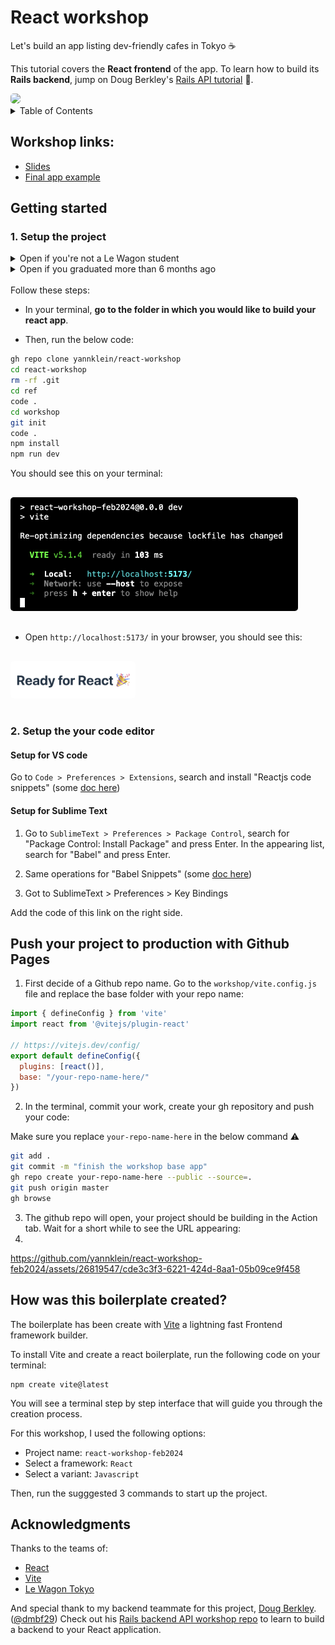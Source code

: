 # React workshop

Let's build an app listing dev-friendly cafes in Tokyo ☕️

This tutorial covers the **React frontend** of the app. To learn how to build its **Rails backend**, jump on Doug Berkley's [Rails API tutorial](https://github.com/dmbf29/rails-api-tutorial) 💎. 

<img src=image-2.png width='640' style='border-radius: 5px;'>

<!-- TABLE OF CONTENTS -->
<details>
  <summary>Table of Contents</summary>
  <ol>
    <li><a href="#workshop-links">Workshop links</a></li>
    <li>
      <a href="#getting-started">Getting Started</a>
      <ul>
        <li><a href="#setup-the-project">Setup the project</a></li>
        <li><a href="#setup-the-your-code-editor">Setup the your code editor</a></li>
        <li><a href="#push-your-project-to-production-with-github-pages">ush your project to production with Github Pages</a></li>
      </ul>
    </li>
    <li><a href="#how-was-this-boilerplate-created">How was this boilerplate created?</a></li>
    <li><a href="#acknowledgments">Acknowledgments</a></li>
  </ol>
</details>

## Workshop links:

- [Slides](https://yannklein.github.io/react-workshop-ref/slides)
- [Final app example](https://yannklein.github.io/react-workshop-ref)

## Getting started

### 1. Setup the project

<details>
<summary>Open if you're not a Le Wagon student</summary>
You will need to install the softwares below if not done yet:

- Install NodeJS (https://nodejs.org/en/) version 16 or over

</details>

<details>
<summary>Open if you graduated more than 6 months ago</summary>
You need node v16 or over. Run the following in your terminal:

```bash
nvm install 16.15.1
nvm use 16.15.1
```

</details>
<br>
Follow these steps:

- In your terminal, **go to the folder in which you would like to build your react app**.

- Then, run the below code:

```bash
gh repo clone yannklein/react-workshop
cd react-workshop
rm -rf .git
cd ref
code .
cd workshop
git init
code .
npm install
npm run dev
```

You should see this on your terminal:

<img src=image.png width='460' style='border-radius: 5px; margin: 16px 0;'>

- Open `http://localhost:5173/` in your browser, you should see this:

<img src=image-1.png width='200' style='border-radius: 5px; margin: 16px 0;'>

### 2. Setup the your code editor

#### Setup for VS code

Go to `Code > Preferences > Extensions`, search and install "Reactjs code snippets" (some [doc here](https://marketplace.visualstudio.com/items?itemName=xabikos.ReactSnippets))

#### Setup for Sublime Text

1. Go to `SublimeText > Preferences > Package Control`, search for "Package Control: Install Package" and press Enter. In the appearing list, search for "Babel" and press Enter.

2. Same operations for "Babel Snippets" (some [doc here](https://packagecontrol.io/packages/Babel%20Snippets))

3. Got to SublimeText > Preferences > Key Bindings

Add the code of this link on the right side.

## Push your project to production with Github Pages

1. First decide of a Github repo name. Go to the `workshop/vite.config.js` file and replace the base folder with your repo name:
```javascript
import { defineConfig } from 'vite'
import react from '@vitejs/plugin-react'

// https://vitejs.dev/config/
export default defineConfig({
  plugins: [react()],
  base: "/your-repo-name-here/"
})

```

2. In the terminal, commit your work, create your gh repository and push your code:

Make sure you replace `your-repo-name-here` in the below command ⚠️

```bash
git add .
git commit -m "finish the workshop base app"
gh repo create your-repo-name-here --public --source=.
git push origin master
gh browse
```

3. The github repo will open, your project should be building in the Action tab. Wait for a short while to see the URL appearing:
4. 
https://github.com/yannklein/react-workshop-feb2024/assets/26819547/cde3c3f3-6221-424d-8aa1-05b09ce9f458




## How was this boilerplate created?

The boilerplate has been create with [Vite](https://vitejs.dev/) a lightning fast Frontend framework builder.

To install Vite and create a react boilerplate, run the following code on your terminal:

```
npm create vite@latest
```

You will see a terminal step by step interface that will guide you through the creation process.

For this workshop, I used the following options:
- Project name: `react-workshop-feb2024`
- Select a framework: `React`
- Select a variant: `Javascript`

Then, run the sugggested 3 commands to start up the project.


## Acknowledgments

Thanks to the teams of:
- [React](https://react.dev/)
- [Vite](https://vitejs.dev/)
- [Le Wagon Tokyo](https://lewagon.com/tokyo)

And special thank to my backend teammate for this project, [Doug Berkley](https://www.douglasberkley.com/). ([@dmbf29](https://github.com/dmbf29))
Check out his [Rails backend API workshop repo](https://github.com/dmbf29/rails-api-tutorial) to learn to build a backend to your React application.
